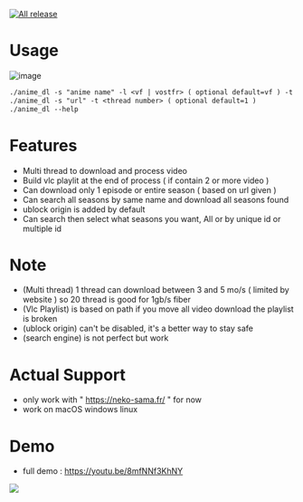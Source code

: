 [![All release](https://github.com/PsykoDev/neko_sama_downloader/actions/workflows/rust.yml/badge.svg)](https://github.com/PsykoDev/neko_sama_downloader/actions/workflows/rust.yml)
# Usage
![image](https://github.com/PsykoDev/neko_sama_downloader/assets/45910905/a8159d4f-2bee-4f62-a42f-e00fc5ec2bf3)

```txt
./anime_dl -s "anime name" -l <vf | vostfr> ( optional default=vf ) -t <thread number> ( optional default=1 )
./anime_dl -s "url" -t <thread number> ( optional default=1 )
./anime_dl --help
```

# Features
  - Multi thread to download and process video 
  - Build vlc playlit at the end of process ( if contain 2 or more video )
  - Can download only 1 episode or entire season ( based on url given )
  - Can search all seasons by same name and download all seasons found 
  - ublock origin is added by default
  - Can search then select what seasons you want, All or by unique id or multiple id

# Note
- (Multi thread) 1 thread can download between 3 and 5 mo/s ( limited by website ) so 20 thread is good for 1gb/s fiber
- (Vlc Playlist) is based on path if you move all video download the playlist is broken
- (ublock origin) can't be disabled, it's a better way to stay safe
- (search engine) is not perfect but work 

# Actual Support
 - only work with " https://neko-sama.fr/ " for now
 - work on macOS windows linux

# Demo
- full demo : https://youtu.be/8mfNNf3KhNY

![](https://github.com/PsykoDev/neko_sama_downloader/assets/45910905/fe517de7-d7cc-4657-a03e-79c7f29883fa)

